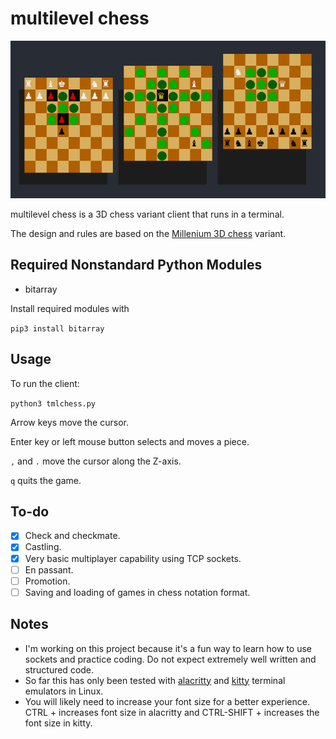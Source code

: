 # multilevel chess

![Alt text](image/tmlchess_example.png?raw=true "Example Game")

multilevel chess is a 3D chess variant client that runs in a terminal.

The design and rules are based on the [Millenium 3D chess](https://en.wikipedia.org/wiki/Millennium_3D_chess) variant.

## Required Nonstandard Python Modules
* bitarray

Install required modules with

`pip3 install bitarray`

## Usage
To run the client:

`python3 tmlchess.py`

Arrow keys move the cursor.

Enter key or left mouse button selects and moves a piece.

`,` and `.` move the cursor along the Z-axis.

`q` quits the game.

## To-do
- [x] Check and checkmate.
- [x] Castling.
- [x] Very basic multiplayer capability using TCP sockets.
- [ ] En passant.
- [ ] Promotion.
- [ ] Saving and loading of games in chess notation format.

## Notes
* I'm working on this project because it's a fun way to learn how to use sockets and practice coding. Do not expect extremely well written and structured code.
* So far this has only been tested with [alacritty](https://github.com/alacritty/alacritty) and [kitty](https://github.com/kovidgoyal/kitty) terminal emulators in Linux.
* You will likely need to increase your font size for a better experience. CTRL + increases font size in alacritty and CTRL-SHIFT + increases the font size in kitty.
